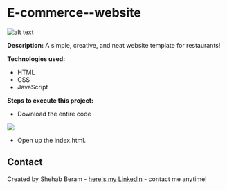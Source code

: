 # E-commerce--website
![alt text](https://imgur.com/rqfZ1qf)


**Description:**
A simple, creative, and neat website template for restaurants! 

**Technologies used:**
 - HTML
 - CSS
 - JavaScript
 
 **Steps to execute this project:**
 - Download the entire code
 
![](https://i.imgur.com/mzqjgS4.png)
 - Open up the index.html.
 
## Contact
Created by Shehab Beram - [here's my LinkedIn](https://www.linkedin.com/in/shehab-beram/) - contact me anytime!
